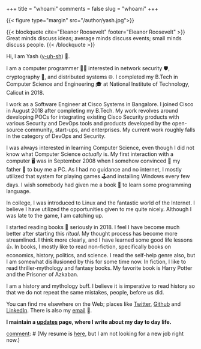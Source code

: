 +++
title = "whoami"
comments = false
slug = "whoami"
+++


{{< figure type="margin" src="/author/yash.jpg">}}

{{< blockquote cite="Eleanor Roosevelt" footer="Eleanor Roosevelt" >}}
  Great minds discuss ideas; average minds discuss events; small minds discuss people.
{{< /blockquote >}}

Hi, I am Yash ([y-uh-sh](https://www.youtube.com/watch?v=mzJVVcVVbA4)) 🙏. 

I am a computer programmer 👨‍💻 interested in network security 🛡, cryptography 🔐, and distributed systems 🌐. I completed my B.Tech in Computer Science and Engineering 🎓 at National Institute of Technology, Calicut in 2018.

I work as a Software Engineer at Cisco Systems in Bangalore. I joined Cisco in August 2018 after completing my B.Tech. My work revolves around developing POCs for integrating existing Cisco Security products with various Security and DevOps tools and products developed by the open-source community, start-ups, and enterprises. My current work roughly falls in the category of DevOps and Security.

I was always interested in learning Computer Science, even though I did not know what Computer Science *actually* is. My first interaction with a computer 🖥️ was in September 2008 when I somehow convinced 🙏 my father 👨 to buy me a PC. As I had no guidance and no internet, I mostly utilized that system for playing games 🕹and installing Windows every few days. I wish somebody had given me a book 📖 to learn some programming language.

In college, I was introduced to Linux and the fantastic world of the Internet. I believe I have utilized the opportunities given to me quite nicely. Although I was late to the game, I am catching up.

I started reading books 📖 seriously in 2018. I feel I have become much better after starting this *ritual*. My thought process has become more streamlined. I think more clearly, and I have learned some good life lessons 👍. In books, I mostly like to read non-fiction, specifically books on economics, history, politics, and science. I read the self-help genre also, but I am somewhat disillusioned by this for some time now. In fiction, I like to read thriller-mythology and fantasy books. My favorite book is Harry Potter and the Prisoner of Azkaban. 

I am a history and mythology buff. I believe it is imperative to read history so that we do not repeat the same mistakes, people, before us did.

You can find me elsewhere on the Web; places like [Twitter](https://twitter.com/yash__here), [Github](https://github.com/yashhere) and [LinkedIn](https://www.linkedin.com/in/theyashagarwal). There is also my [email](mailto:yashagarwaljpr+blog@gmail.com) 📩.


**I maintain a [updates](/updates) page, where I write about my day to day life.**

[comment]: # (My resume is [here](/pdf/resume.pdf), but I am not looking for a new job right now.)

[comment]: # (LEARNING
              Before I realized that I have so little time to do things I wanted to do, I was used to learning everything new and interesting to me, which is a LOT. This is not the only problem caused by my insatiable curiosity, to make my life easier, I’ve learned to put down stuff, things I don’t need the most. I’m still not quite sure if that’s the right thing to do.)
